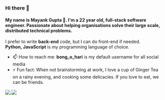 ### Hi there 👋

<!--
**bong-o-hari/bong-o-hari** is a ✨ _special_ ✨ repository because its `README.md` (this file) appears on your GitHub profile.

Here are some ideas to get you started:

- 🔭 I’m currently working on ...
- 🌱 I’m currently learning ...
- 👯 I’m looking to collaborate on ...
- 🤔 I’m looking for help with ...
- 💬 Ask me about ...
- 📫 How to reach me: ...
- 😄 Pronouns: ...
- ⚡ Fun fact: ...
-->

#### My name is **Mayank Gupta 🚀**. I'm a 22 year old, full-stack software engineer. Passionate about helping organisations solve their large scale, distributed technical problems.

I prefer to write **back-end** code, but I can do front-end if needed.  
**Python, JavaScript** is my programming language of choice.

- 📫 How to reach me: **bong_o_hari** is my default username for all social media
- ⚡ Fun fact: When not brainstorming at work, I love a cup of Ginger Tea on a rainy evening, and cooking some delicacies. If you love to eat, we can be friends.

<a href="https://github.com/anuraghazra/github-readme-stats">
  <img align="center" src="https://github-readme-stats.vercel.app/api?username=bong-o-hari&show_icons=true&hide=contribs,stars&cache_seconds=86400&theme=dracula&icon_color=0366d6&title_color=0366d6&count_private=true" />
</a>


<a href="https://github.com/anuraghazra/convoychat">
  <img align="center" src="https://github-readme-stats.vercel.app/api/top-langs/?username=bong-o-hari&hide=DIGITAL%20Command%20Language&layout=compact" />
</a>
